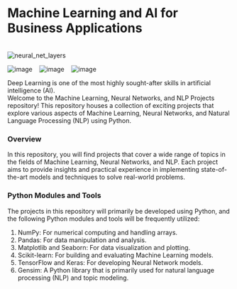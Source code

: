 # Machine Learning and AI for Business Applications

 <br/> ![neural_net_layers](https://github.com/Moh-Nafi/Neural_Network_Projects/assets/133475571/dc617c75-c08a-4c99-85be-40ccb680b422)


![image](https://github.com/Moh-Nafi/Neural_Network_Projects/assets/133475571/65963975-d467-4424-b98f-aec70b1cf450)&nbsp;&nbsp;&nbsp;&nbsp;![image](https://github.com/Moh-Nafi/Neural_Network_Projects/assets/133475571/f59493f4-cdb8-4c37-8e49-5e1ba651721d)&nbsp;&nbsp;&nbsp;&nbsp;![image](https://github.com/Moh-Nafi/Neural_Network_Projects/assets/133475571/3f16ac14-51e2-4eb5-a025-8f297c5991b0)
 
Deep Learning is one of the most highly sought-after skills in artificial intelligence (AI).<br/>
Welcome to the Machine Learning, Neural Networks, and NLP Projects repository! This repository houses a collection of exciting projects that explore various aspects of Machine Learning, Neural Networks, and Natural Language Processing (NLP) using Python.

### Overview
In this repository, you will find projects that cover a wide range of topics in the fields of Machine Learning, Neural Networks, and NLP. Each project aims to provide insights and practical experience in implementing state-of-the-art models and techniques to solve real-world problems.

### Python Modules and Tools
The projects in this repository will primarily be developed using Python, and the following Python modules and tools will be frequently utilized:

1. NumPy: For numerical computing and handling arrays.
2. Pandas: For data manipulation and analysis.
3. Matplotlib and Seaborn: For data visualization and plotting.
4. Scikit-learn: For building and evaluating Machine Learning models.
5. TensorFlow and Keras: For developing Neural Network models.
6. Gensim: A Python library that is primarily used for natural language processing (NLP) and topic modeling.
